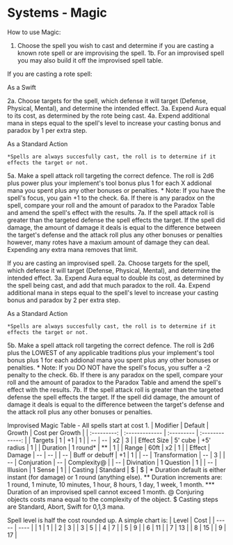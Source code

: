 # Systems - Magic

How to use Magic:

1. Choose the spell you wish to cast and determine if you are casting a known rote spell or are improvising the spell.
1b. For an improvised spell you may also build it off the improvised spell table.

If you are casting a rote spell:

As a Swift 

2a. Choose targets for the spell, which defense it will target (Defense, Physical, Mental), and determine the intended effect.
3a. Expend Aura equal to its cost, as determined by the rote being cast.
4a. Expend additional mana in steps equal to the spell's level to increase your casting bonus and paradox by 1 per extra step.

As a Standard Action

    *Spells are always succesfully cast, the roll is to determine if it effects the target or not.

5a. Make a spell attack roll targeting the correct defence. The roll is 2d6 plus power plus your implement's tool bonus plus 1 for each X addional mana you spent plus any other bonuses or penalties.
    * Note: If you have the spell's focus, you gain +1 to the check.
6a. If there is any paradox on the spell, compare your roll and the amount of paradox to the Paradox Table and amend the spell's effect with the results.
7a. If the spell attack roll is greater than the targeted defense the spell effects the target. If the spell did damage, the amount of damage it deals is equal to the difference between the target's defense and the attack roll plus any other bonuses or penalties however, many rotes have a maxium amount of damage they can deal. Expending any extra mana removes that limit.

If you are casting an improvised spell.
2a. Choose targets for the spell, which defense it will target (Defense, Physical, Mental), and determine the intended effect.
3a. Expend Aura equal to double its cost, as determined by the spell being cast, and add that much paradox to the roll.
4a. Expend additional mana in steps equal to the spell's level to increase your casting bonus and paradox by 2 per extra step.

As a Standard Action

    *Spells are always succesfully cast, the roll is to determine if it effects the target or not.

5b. Make a spell attack roll targeting the correct defence. The roll is 2d6 plus the LOWEST of any applicable traditions plus your implement's tool bonus plus 1 for each addional mana you spent plus any other bonuses or penalties.
    * Note: If you DO NOT have the spell's focus, you suffer a -2 penalty to the check.
6b. If there is any paradox on the spell, compare your roll and the amount of paradox to the Paradox Table and amend the spell's effect with the results.
7b. If the spell attack roll is greater than the targeted defense the spell effects the target. If the spell did damage, the amount of damage it deals is equal to the difference between the target's defense and the attack roll plus any other bonuses or penalties.

Improvised Magic Table
    - All spells start at cost 1.
|  Modifier   | Default        | Growth     | Cost per Growth |
| :---------: | :------------- | :--------- | :-------------: |
|   Targets   | 1              | +1         |        1        |
|     --      | --             | x2         |        3        |
| Effect Size | 5' cube        | +5' radius |        1        |
|  Duration   | 1 round*       | **         |        1        |
|    Range    | 60ft           | x2         |        1        |
|   Effect    | Damage         | --         |       --        |
|     --      | Buff or debuff | +1         |        1        |
|     --      | Transformation | --         |        3        |
|     --      | Conjuration    | --         |   Complexity@   |
|     --      | Divination     | 1 Question |        1        |
|     --      | Illusion       | 1 Sense    |        1        |
|   Casting   | Standard       | $          |        $        |
    * Duration default is either instant (for damage) or 1 round (anything else).
    ** Duration increments are: 1 round, 1 minute, 10 minutes, 1 hour, 8 hours, 1 day, 1 week, 1 month.
    *** Duration of an improvised spell cannot exceed 1 month.
    @ Conjuring objects costs mana equal to the complexity of the object.
    $ Casting steps are Standard, Abort, Swift for 0,1,3 mana.

Spell level is half the cost rounded up. A simple chart is:
| Level | Cost |
| ----- | ---- |
| 1     | 1    |
| 2     | 3    |
| 3     | 5    |
| 4     | 7    |
| 5     | 9    |
| 6     | 11   |
| 7     | 13   |
| 8     | 15   |
| 9     | 17   |
